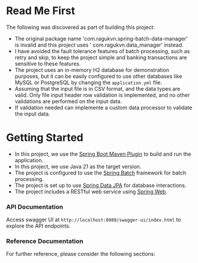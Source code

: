 # Read Me First

The following was discovered as part of building this project:

* The original package name 'com.ragukvn.spring-batch-data-manager' is invalid and this project uses '
  com.ragukvn.data_manager' instead.
* I have avoided the fault tolerance features of batch processing, such as retry and skip, to keep the project simple
  and banking transactions are sensitive to these features.
* The project uses an in-memory H2 database for demonstration purposes, but it can be easily configured to use other
  databases like MySQL or PostgreSQL by changing the `application.yml` file.
* Assuming that the input file is in CSV format, and the data types are valid. Only file input header row validation is
  implemented, and no other validations are performed on the input data.
* If validation needed can implemente a custom data processor to validate the input data.


# Getting Started

* In this project, we use the [Spring Boot Maven Plugin](https://docs.spring.io/spring-boot/3.5.4/maven-plugin) to build
  and run the application.
* In this project, we use Java 21 as the target version.
* The project is configured to use the [Spring Batch](https://docs.spring.io/spring-boot/3.5.4/how-to/batch.html)
  framework for batch processing.
* The project is set up to
  use [Spring Data JPA](https://docs.spring.io/spring-boot/3.5.4/reference/data/sql.html#data.sql.jpa-and-spring-data)
  for database interactions.
* The project includes a RESTful web service
  using [Spring Web](https://docs.spring.io/spring-boot/3.5.4/reference/web/servlet.html).

### API Documentation
Access swagger UI at `http://localhost:8080/swagger-ui/index.html` to explore the API endpoints.
### Reference Documentation

For further reference, please consider the following sections: